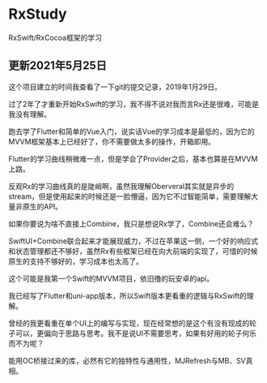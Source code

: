# RxStudy
RxSwift/RxCocoa框架的学习

## 更新2021年5月25日

这个项目建立的时间我查看了一下git的提交记录，2019年1月29日。

过了2年了才重新开始RxSwift的学习，我不得不说对我而言Rx还是很难，可能是我没有理解。

跑去学了Flutter和简单的Vue入门，说实话Vue的学习成本是最低的，因为它的MVVM框架基本上已经好了，你不需要做太多的操作，开箱即用。

Flutter的学习曲线稍微难一点，但是学会了Provider之后，基本也算是在MVVM上路。

反观Rx的学习曲线真的是陡峭啊，虽然我理解Oberveral其实就是异步的stream，但是使用起来的时候还是一脸懵逼，因为它不过智能简单，需要理解大量非原生的API。

如果你要说为啥不直接上Combine，我只是想说Rx学了，Combine还会难么？

SwiftUI+Combine联合起来才能展现威力，不过在苹果这一侧，一个好的响应式和状态管理都还不够好，虽然Rx有些框架已经在向大前端的实现了，可惜的时候原生的支持不够好的，学习成本也太高了。

这个可能是我第一个Swift的MVVM项目，依旧撸的玩安卓的api。

我已经写了Flutter和uni-app版本，所以Swift版本更看重的逻辑与RxSwift的理解。

曾经的我更看重在单个UI上的编写与实现，现在经常想的是这个有没有现成的轮子可以，更偏向于思路与思考。我不是说UI不需要思考，如果有好用的轮子何乐而不为呢？

能用OC桥接过来的库，必然有它的独特性与通用性，MJRefresh与MB、SV真相。
